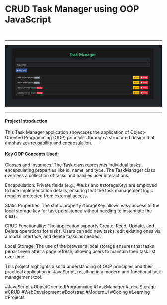 <h1>CRUD Task Manager using OOP JavaScript </h1>
<br>
<hr>
<img src="./task manager oop.png" alt="">
<br>
<hr>
<p><h4>Project Introduction</h4>
This Task Manager application showcases the application of Object-Oriented Programming (OOP) principles through a structured design that emphasizes reusability and encapsulation.
<br>

<h4>Key OOP Concepts Used:</h4>

Classes and Instances: The Task class represents individual tasks, encapsulating properties like id, name, and type. The TaskManager class oversees a collection of tasks and handles user interactions.
<br>

Encapsulation: Private fields (e.g., #tasks and #storageKey) are employed to hide implementation details, ensuring that the task management logic remains protected from external access.
<br>

Static Properties: The static property storageKey allows easy access to the local storage key for task persistence without needing to instantiate the class.
<br>

CRUD Functionality: The application supports Create, Read, Update, and Delete operations for tasks. Users can add new tasks, edit existing ones via a modal interface, and delete tasks as needed.
<br>

Local Storage: The use of the browser's local storage ensures that tasks persist even after a page refresh, allowing users to maintain their task list over time.
<br>

This project highlights a solid understanding of OOP principles and their practical application in JavaScript, resulting in a modern and functional task management tool.
<br>


#JavaScript #ObjectOrientedProgramming #TaskManager #LocalStorage #CRUD #WebDevelopment #Bootstrap #ModernUI #Coding #Learning #Projects</p>